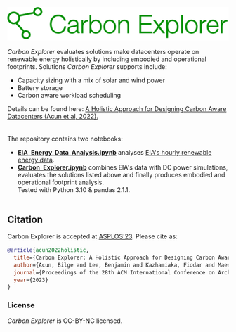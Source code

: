 <p align="center">
  <img src="imgs/Carbon_Explorer_logo.png" width="1000">
  <br />
</p>

_Carbon Explorer_ evaluates solutions make datacenters operate on renewable energy holistically by including embodied and operational footprints. Solutions _Carbon Explorer_ supports include:
* Capacity sizing with a mix of solar and wind power
* Battery storage
* Carbon aware workload scheduling

Details can be found here:
[A Holistic Approach for Designing Carbon Aware Datacenters (Acun et al, 2022).](https://arxiv.org/abs/2201.10036)
\
\
\
The repository contains two notebooks:
* [**EIA_Energy_Data_Analysis.ipynb**](https://github.com/facebookresearch/CarbonExplorer/blob/main/EIA_Energy_Data_Analysis.ipynb) analyses [EIA's hourly renewable energy data](https://www.eia.gov/opendata/bulkfiles.php).
* [**Carbon_Explorer.ipynb**](https://github.com/facebookresearch/CarbonExplorer/blob/main/Carbon_Explorer.ipynb) combines EIA's data with DC power simulations, evaluates the solutions listed above and finally produces embodied and operational footprint analysis.
\
Tested with Python 3.10 & pandas 2.1.1.
\
&nbsp;
## Citation
Carbon Explorer is accepted at [ASPLOS'23](https://asplos-conference.org/). Please cite as:
``` bibtex
@article{acun2022holistic,
  title={Carbon Explorer: A Holistic Approach for Designing Carbon Aware Datacenters},
  author={Acun, Bilge and Lee, Benjamin and Kazhamiaka, Fiodar and Maeng, Kiwan and Chakkaravarthy, Manoj and Gupta, Udit and Brooks, David and Wu, Carole-Jean},
  journal={Proceedings of the 28th ACM International Conference on Architectural Support for Programming Languages and Operating Systems},
  year={2023}
}
```

### License
_Carbon Explorer_ is CC-BY-NC licensed.
